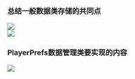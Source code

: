 ### 总结一般数据类存储的共同点
![](https://linwentao785293209.github.io/images/%E6%95%B0%E6%8D%AE%E5%AD%98%E5%82%A8/%E6%95%B0%E6%8D%AE%E6%8C%81%E4%B9%85%E5%8C%96/Unity/02.PlayerPrefs%E5%AE%9E%E8%B7%B5%E9%A1%B9%E7%9B%AE/2.%E9%9C%80%E6%B1%82%E5%88%86%E6%9E%90/1.png)  
![](https://linwentao785293209.github.io/images/%E6%95%B0%E6%8D%AE%E5%AD%98%E5%82%A8/%E6%95%B0%E6%8D%AE%E6%8C%81%E4%B9%85%E5%8C%96/Unity/02.PlayerPrefs%E5%AE%9E%E8%B7%B5%E9%A1%B9%E7%9B%AE/2.%E9%9C%80%E6%B1%82%E5%88%86%E6%9E%90/2.png)

### PlayerPrefs数据管理类要实现的内容
![](https://linwentao785293209.github.io/images/%E6%95%B0%E6%8D%AE%E5%AD%98%E5%82%A8/%E6%95%B0%E6%8D%AE%E6%8C%81%E4%B9%85%E5%8C%96/Unity/02.PlayerPrefs%E5%AE%9E%E8%B7%B5%E9%A1%B9%E7%9B%AE/2.%E9%9C%80%E6%B1%82%E5%88%86%E6%9E%90/3.png)